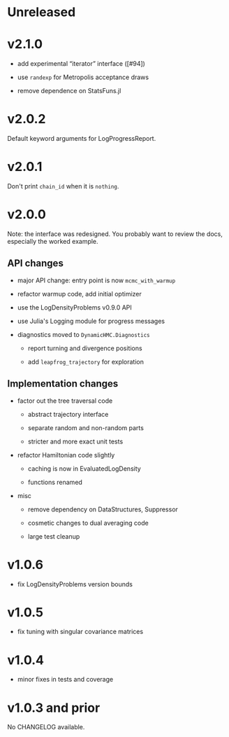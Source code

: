 # Unreleased

# v2.1.0

- add experimental “iterator” interface ([#94])

- use `randexp` for Metropolis acceptance draws

- remove dependence on StatsFuns.jl

# v2.0.2

Default keyword arguments for LogProgressReport.

# v2.0.1

Don't print `chain_id` when it is `nothing`.

# v2.0.0

Note: the interface was redesigned. You probably want to review the docs, especially the worked example.

## API changes

- major API change: entry point is now `mcmc_with_warmup`

- refactor warmup code, add initial optimizer

- use the LogDensityProblems v0.9.0 API

- use Julia's Logging module for progress messages

- diagnostics moved to `DynamicHMC.Diagnostics`

  - report turning and divergence positions

  - add `leapfrog_trajectory` for exploration

## Implementation changes

- factor out the tree traversal code

  - abstract trajectory interface

  - separate random and non-random parts

  - stricter and more exact unit tests

- refactor Hamiltonian code slightly

  - caching is now in EvaluatedLogDensity

  - functions renamed

- misc

  - remove dependency on DataStructures, Suppressor

  - cosmetic changes to dual averaging code

  - large test cleanup

# v1.0.6

- fix LogDensityProblems version bounds

# v1.0.5

- fix tuning with singular covariance matrices

# v1.0.4

- minor fixes in tests and coverage

# v1.0.3 and prior

No CHANGELOG available.
